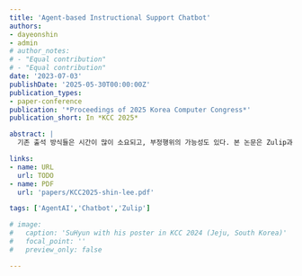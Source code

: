 ```yaml
---
title: 'Agent-based Instructional Support Chatbot'
authors:
- dayeonshin
- admin
# author_notes:
# - "Equal contribution"
# - "Equal contribution"
date: '2023-07-03'
publishDate: '2025-05-30T00:00:00Z'
publication_types:
- paper-conference
publication: '*Proceedings of 2025 Korea Computer Congress*'
publication_short: In *KCC 2025*

abstract: |
  기존 출석 방식들은 시간이 많이 소요되고, 부정행위의 가능성도 있다. 본 논문은 Zulip과 LangGraph를 기반으로 한 출석 자동화 시스템을 제안하며, 하이브리드 교육 환경에서 출결 관리의 효율성과 신뢰성 향상을 목표로 한다. LangGraph시스템에 기반하여 고정된 키워드 없이 학생의 자연어 응답을 해석하고 학생들의 출석을 DB에 기록한다. 약 350명을 대상으로 실제 수업에서 실험한 결과, 다양한 비정형 표현을 높은 정확도로 인식하였으며, 챗봇의 평균 응답 지연 시간은 3초 이내로 실시간 운영에 적합한 성능을 보였다. 실험 중 이메일 불일치나 반복 메시지 전송 등의 한계도 일부 발견되었으나, 향후 콘텐츠 필터링과 학습 피드백 기능 통합을 통해 연구 및 시스템의 확장 가능성을 제시한다.

links:
- name: URL
  url: TODO
- name: PDF
  url: 'papers/KCC2025-shin-lee.pdf'

tags: ['AgentAI','Chatbot','Zulip']

# image:
#   caption: 'SuHyun with his poster in KCC 2024 (Jeju, South Korea)'
#   focal_point: ''
#   preview_only: false

---
```


